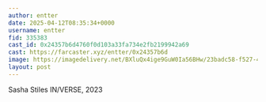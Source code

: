 ```yaml
---
author: entter
date: 2025-04-12T08:35:34+0000
username: entter
fid: 335383
cast_id: 0x24357b6d4760f0d103a33fa734e2fb2199942a69
cast: https://farcaster.xyz/entter/0x24357b6d
image: https://imagedelivery.net/BXluQx4ige9GuW0Ia56BHw/23badc58-f527-45e8-c898-a74ab0846c00/original
layout: post
---
```


Sasha Stiles
IN/VERSE, 2023

<img src='https://imagedelivery.net/BXluQx4ige9GuW0Ia56BHw/23badc58-f527-45e8-c898-a74ab0846c00/original' alt='' referrerpolicy='no-referrer'/>
